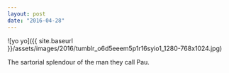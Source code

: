 ```yaml
---
layout: post
date: "2016-04-28"
---
```


![yo yo]({{ site.baseurl }}/assets/images/2016/tumblr_o6d5eeem5p1r16syio1_1280-768x1024.jpg)

The sartorial splendour of the man they call Pau.
